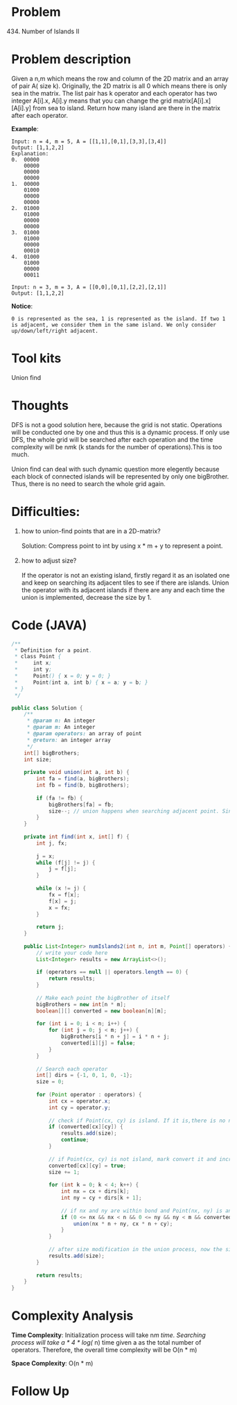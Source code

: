 # Problem
434. Number of Islands II

# Problem description
Given a n,m which means the row and column of the 2D matrix and an array of pair A( size k). Originally, the 2D matrix is all 0 which means there is only sea in the matrix. The list pair has k operator and each operator has two integer A[i].x, A[i].y means that you can change the grid matrix[A[i].x][A[i].y] from sea to island. Return how many island are there in the matrix after each operator.



**Example**:
```
Input: n = 4, m = 5, A = [[1,1],[0,1],[3,3],[3,4]]
Output: [1,1,2,2]
Explanation:
0.  00000
    00000
    00000
    00000
1.  00000
    01000
    00000
    00000
2.  01000
    01000
    00000
    00000
3.  01000
    01000
    00000
    00010
4.  01000
    01000
    00000
    00011
```

```
Input: n = 3, m = 3, A = [[0,0],[0,1],[2,2],[2,1]]
Output: [1,1,2,2]
```

**Notice**:
```
0 is represented as the sea, 1 is represented as the island. If two 1 is adjacent, we consider them in the same island. We only consider up/down/left/right adjacent.
```
# Tool kits
Union find

# Thoughts
DFS is not a good solution here, because the grid is not static. Operations will be conducted one by one and thus this is a dynamic process. If only use DFS, the whole grid will be searched after each operation and the time complexity will be n*m*k (k stands for the number of operations).This is too much.<br/><br/> Union find can deal with such dynamic question more elegently because each block of connected islands will be represented by only one bigBrother. Thus, there is no need to search the whole grid again. 

# Difficulties:
1. how to union-find points that are in a 2D-matrix? <br/><br/> Solution: Compress point to int by using x * m + y to represent a point. <br/><br/> 
2. how to adjust size? <br/><br/> If the operator is not an existing island, firstly regard it as an isolated one and keep on searching its adjacent tiles to see if there are islands. Union the operator with its adjacent islands if there are any and each time the union is implemented, decrease the size by 1.

# Code (JAVA)
```java
/**
 * Definition for a point.
 * class Point {
 *     int x;
 *     int y;
 *     Point() { x = 0; y = 0; }
 *     Point(int a, int b) { x = a; y = b; }
 * }
 */

public class Solution {
    /**
     * @param n: An integer
     * @param m: An integer
     * @param operators: an array of point
     * @return: an integer array
     */
    int[] bigBrothers;
    int size;
    
    private void union(int a, int b) {
        int fa = find(a, bigBrothers);
        int fb = find(b, bigBrothers);
        
        if (fa != fb) {
            bigBrothers[fa] = fb;
            size--; // union happens when searching adjacent point. Since only one point can be searched in one search loop, the size can only be decreased by 1 .
        }
    }
    
    private int find(int x, int[] f) {
        int j, fx;
        
        j = x;
        while (f[j] != j) {
            j = f[j];
        }
        
        while (x != j) {
            fx = f[x];
            f[x] = j;
            x = fx;
        }
        
        return j;
    }
    
    public List<Integer> numIslands2(int n, int m, Point[] operators) {
        // write your code here
        List<Integer> results = new ArrayList<>();
        
        if (operators == null || operators.length == 0) {
            return results;
        }
        
        // Make each point the bigBrother of itself
        bigBrothers = new int[n * m];
        boolean[][] converted = new boolean[n][m];
        
        for (int i = 0; i < n; i++) {
            for (int j = 0; j < m; j++) {
                bigBrothers[i * n + j] = i * n + j;
                converted[i][j] = false;
            }
        }
        
        // Search each operator
        int[] dirs = {-1, 0, 1, 0, -1};
        size = 0;
        
        for (Point operator : operators) {
            int cx = operator.x;
            int cy = operator.y;
            
            // check if Point(cx, cy) is island. If it is,there is no new isolated island found. Add size to results and continue
            if (converted[cx][cy]) {
                results.add(size);
                continue;
            }
            
            // if Point(cx, cy) is not island, mark convert it and increase size by 1, because for now just deem it as an isolated island. If there are existing island connnected with it, decrease the size then.
            converted[cx][cy] = true;
            size += 1;
             
            for (int k = 0; k < 4; k++) {
                int nx = cx + dirs[k];
                int ny = cy + dirs[k + 1];
                
                // if nx and ny are within bond and Point(nx, ny) is an island, union Point(cx, cy) and Point(nx, ny)
                if (0 <= nx && nx < n && 0 <= ny && ny < m && converted[nx][ny]) {
                    union(nx * n + ny, cx * n + cy);
                }
            }
            
            // after size modification in the union process, now the size can be added to results
            results.add(size);
        }
        
        return results;
    }
}

```

# Complexity Analysis
**Time Complexity**: Initialization process will take n*m time. Searching process will take a * 4 * log(* n) time given a as the total number of operators. Therefore, the overall time complexity will be O(n * m)

**Space Complexity**: O(n * m)

# Follow Up
